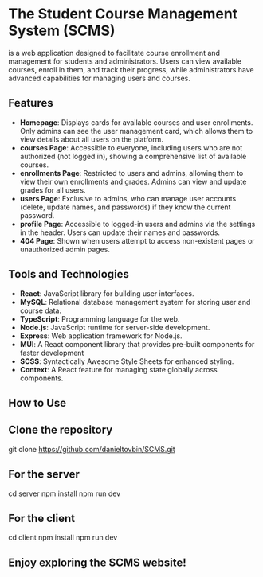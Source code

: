# The Student Course Management System (SCMS) 
is a web application designed to facilitate course enrollment and management for students and administrators.
Users can view available courses, enroll in them, and track their progress, while administrators have advanced capabilities for managing users and courses.

## Features
- **Homepage**: Displays cards for available courses and user enrollments. Only admins can see the user management card, which allows them to view details about all users on the platform.
- **courses Page**: Accessible to everyone, including users who are not authorized (not logged in), showing a comprehensive list of available courses.
- **enrollments Page**: Restricted to users and admins, allowing them to view their own enrollments and grades. Admins can view and update grades for all users.
- **users Page**: Exclusive to admins, who can manage user accounts (delete, update names, and passwords) if they know the current password.
- **profile Page**: Accessible to logged-in users and admins via the settings in the header. Users can update their names and passwords.
- **404 Page**: Shown when users attempt to access non-existent pages or unauthorized admin pages.

## Tools and Technologies
- **React**: JavaScript library for building user interfaces.
- **MySQL**: Relational database management system for storing user and course data.
- **TypeScript**: Programming language for the web.
- **Node.js**: JavaScript runtime for server-side development.
- **Express**: Web application framework for Node.js.
- **MUI**: A React component library that provides pre-built components for faster development
- **SCSS**: Syntactically Awesome Style Sheets for enhanced styling.
- **Context**: A React feature for managing state globally across components.

## How to Use

## Clone the repository
git clone https://github.com/danieltovbin/SCMS.git
## For the server
cd server
npm install
npm run dev

## For the client
cd client
npm install
npm run dev

## Enjoy exploring the SCMS website!
